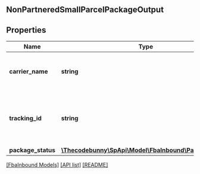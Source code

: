 ## NonPartneredSmallParcelPackageOutput

## Properties

Name | Type | Description | Notes
------------ | ------------- | ------------- | -------------
**carrier_name** | **string** | The carrier that you are using for the inbound shipment. |
**tracking_id** | **string** | The tracking number of the package, provided by the carrier. |
**package_status** | [**\Thecodebunny\SpApi\Model\FbaInbound\PackageStatus**](PackageStatus.md) |  |

[[FbaInbound Models]](../) [[API list]](../../Api) [[README]](../../../README.md)

